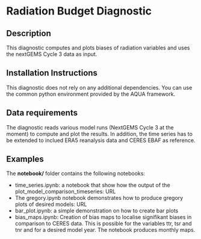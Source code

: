 # Radiation Budget Diagnostic

## Description

This diagnostic computes and plots biases of radiation variables and uses the nextGEMS Cycle 3 data as input.


## Installation Instructions

This diagnostic does not rely on any additional dependencies. You can use the
common python environment provided by the AQUA framework.

## Data requirements

The diagnostic reads various model runs (NextGEMS Cycle 3 at the moment) to
compute and plot the results. In addition, the time series has to be
extended to inclued ERA5 reanalysis data and CERES EBAF as reference.

## Examples

The **notebook/** folder contains the following notebooks:

- time_series.ipynb: a notebook that show how the output of the plot_model_comparison_timeseries: URL
- The gregory.ipynb notebook demonstrates how to produce gregory plots of desired models: URL
- bar_plot.ipynb: a simple demonstration on how to create bar plots 
- bias_maps.ipynb: Creation of bias maps to localise signifikant biases in comparison to CERES data. This is possible for the variables ttr, tsr and tnr and for a desired model year. The notebook produces monthly maps.
   
